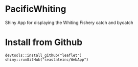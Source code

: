 # PacificWhiting
Shiny App for displaying the Whiting Fishery catch and bycatch



# Install from Github

	devtools::install_github("leaflet")
	shiny::runGitHub("seastateinc/WebApp")

